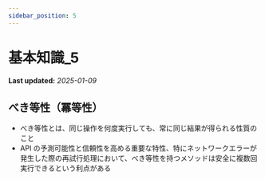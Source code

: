 ```yaml
---
sidebar_position: 5
---
```


# 基本知識\_5

**Last updated:** _2025-01-09_

## べき等性（冪等性）

- べき等性とは、同じ操作を何度実行しても、常に同じ結果が得られる性質のこと
- API の予測可能性と信頼性を高める重要な特性、特にネットワークエラーが発生した際の再試行処理において、べき等性を持つメソッドは安全に複数回実行できるという利点がある

